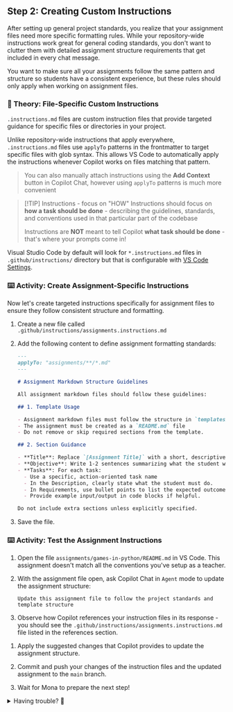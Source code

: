 ## Step 2: Creating Custom Instructions

After setting up general project standards, you realize that your assignment files need more specific formatting rules. While your repository-wide instructions work great for general coding standards, you don't want to clutter them with detailed assignment structure requirements that get included in every chat message.

You want to make sure all your assignments follow the same pattern and structure so students have a consistent experience, but these rules should only apply when working on assignment files.

### 📖 Theory: File-Specific Custom Instructions

`.instructions.md` files are custom instruction files that provide targeted guidance for specific files or directories in your project.

Unlike repository-wide instructions that apply everywhere, `.instructions.md` files use `applyTo` patterns in the frontmatter to target specific files with glob syntax. This allows VS Code to automatically apply the instructions whenever Copilot works on files matching that pattern.

> You can also manually attach instructions using the **Add Context** button in Copilot Chat, however using `applyTo` patterns is much more convenient

> [!TIP] Instructions - focus on "HOW"
> Instructions should focus on **how a task should be done** - describing the guidelines, standards, and conventions used in that particular part of the codebase
>
> Instructions are **NOT** meant to tell Copilot **what task should be done** - that's where your prompts come in!

Visual Studio Code by default will look for `*.instructions.md` files in `.github/instructions/` directory but that is configurable with [VS Code Settings](vscode://settings/chat.instructionsFilesLocations).

### ⌨️ Activity: Create Assignment-Specific Instructions

Now let's create targeted instructions specifically for assignment files to ensure they follow consistent structure and formatting.

1. Create a new file called `.github/instructions/assignments.instructions.md`

1. Add the following content to define assignment formatting standards:

   ```markdown
   ---
   applyTo: "assignments/**/*.md"
   ---

   # Assignment Markdown Structure Guidelines

   All assignment markdown files should follow these guidelines:

   ## 1. Template Usage

   - Assignment markdown files must follow the structure in `templates/assignment-template.md`.
   - The assignment must be created as a `README.md` file
   - Do not remove or skip required sections from the template.

   ## 2. Section Guidance

   - **Title**: Replace `[Assignment Title]` with a short, descriptive name (e.g., `Python Basics`, `Loops and Conditionals`, `Functions and Modules`).
   - **Objective**: Write 1-2 sentences summarizing what the student will learn or accomplish. Focus on the main skills or concepts.
   - **Tasks**: For each task:
     - Use a specific, action-oriented task name
     - In the Description, clearly state what the student must do.
     - In Requirements, use bullet points to list the expected outcomes or features. Be specific and measurable
     - Provide example input/output in code blocks if helpful.

   Do not include extra sections unless explicitly specified.
   ```

1. Save the file.

### ⌨️ Activity: Test the Assignment Instructions

1. Open the file `assignments/games-in-python/README.md` in VS Code. This assignment doesn't match all the conventions you've setup as a teacher.

1. With the assignment file open, ask Copilot Chat in `Agent` mode to update the assignment structure:

   ```text
   Update this assignment file to follow the project standards and template structure
   ```

1. Observe how Copilot references your instruction files in its response - you should see the `.github/instructions/assignments.instructions.md` file listed in the references section.

<!-- TODO: Add screenshot -->

1. Apply the suggested changes that Copilot provides to update the assignment structure.

1. Commit and push your changes of the instruction files and the updated assignment to the `main` branch.

1. Wait for Mona to prepare the next step!

<details>
<summary>Having trouble? 🤷</summary><br/>

- Make sure you commited both files to `main` branch:
  - `.github/instructions/assignments.instructions.md`
  - `assignments/games-in-python/README.md`

</details>
